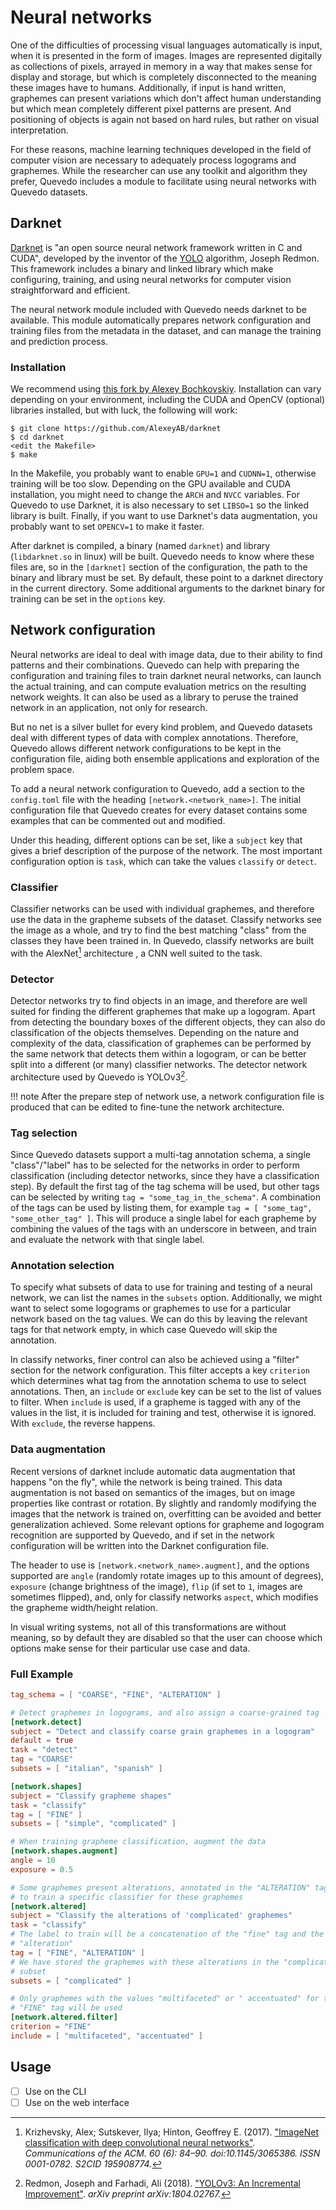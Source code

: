 # Neural networks

One of the difficulties of processing visual languages automatically is input,
when it is presented in the form of images. Images are represented digitally as
collections of pixels, arrayed in memory in a way that makes sense for display
and storage, but which is completely disconnected to the meaning these images
have to humans. Additionally, if input is hand written, graphemes can present
variations which don't affect human understanding but which mean completely
different pixel patterns are present. And positioning of objects is again not
based on hard rules, but rather on visual interpretation.

For these reasons, machine learning techniques developed in the field of
computer vision are necessary to adequately process logograms and graphemes.
While the researcher can use any toolkit and algorithm they prefer, Quevedo
includes a module to facilitate using neural networks with Quevedo datasets.

## Darknet

[Darknet] is "an open source neural network framework written in C and CUDA",
developed by the inventor of the [YOLO] algorithm, Joseph Redmon. This framework
includes a binary and linked library which make configuring, training, and using
neural networks for computer vision straightforward and efficient.

The neural network module included with Quevedo needs darknet to be available.
This module automatically prepares network configuration and training files from
the metadata in the dataset, and can manage the training and prediction
process.

### Installation

We recommend using [this fork by Alexey
Bochkovskiy](https://github.com/AlexeyAB/darknet). Installation can vary
depending on your environment, including the CUDA and OpenCV (optional)
libraries installed, but with luck, the following will work:

```shell
$ git clone https://github.com/AlexeyAB/darknet
$ cd darknet
<edit the Makefile>
$ make
```

In the Makefile, you probably want to enable `GPU=1` and `CUDNN=1`, otherwise
training will be too slow. Depending on the GPU available and CUDA installation,
you might need to change the `ARCH` and `NVCC` variables. For Quevedo to use
Darknet, it is also necessary to set `LIBSO=1` so the linked library is built.
Finally, if you want to use Darknet's data augmentation, you probably want to
set `OPENCV=1` to make it faster.

After darknet is compiled, a binary (named `darknet`) and library
(`libdarknet.so` in linux) will be built. Quevedo needs to know where these
files are, so in the `[darknet]` section of the configuration, the path to the
binary and library must be set. By default, these point to a darknet
directory in the current directory. Some additional arguments to the darknet
binary for training can be set in the `options` key.

## Network configuration

Neural networks are ideal to deal with image data, due to their ability to
find patterns and their combinations. Quevedo can help with preparing the
configuration and training files to train darknet neural networks, can launch
the actual training, and can compute evaluation metrics on the resulting network
weights. It can also be used as a library to peruse the trained network in an
application, not only for research.

But no net is a silver bullet for every kind problem, and Quevedo datasets deal
with different types of data with complex annotations. Therefore, Quevedo allows
different network configurations to be kept in the configuration file, aiding
both ensemble applications and exploration of the problem space.

To add a neural network configuration to Quevedo, add a section to the
`config.toml` file with the heading `[network.<network_name>]`. The initial
configuration file that Quevedo creates for every dataset contains some examples
that can be commented out and modified.

Under this heading, different options can be set, like a `subject` key that
gives a brief description of the purpose of the network. The most important
configuration option is `task`, which can take the values `classify` or
`detect`.

### Classifier

Classifier networks can be used with individual graphemes, and therefore use the
data in the grapheme subsets of the dataset. Classify networks see the image as
a whole, and try to find the best matching "class" from the classes they have
been trained in. In Quevedo, classify networks are built with the
AlexNet[^AlexNet]
architecture , a CNN well suited to the task.

### Detector

Detector networks try to find objects in an image, and therefore are well suited
for finding the different graphemes that make up a logogram. Apart from
detecting the boundary boxes of the different objects, they can also do
classification of the objects themselves. Depending on the nature and complexity
of the data, classification of graphemes can be performed by the same network
that detects them within a logogram, or can be better split into a different (or
many) classifier networks. The detector network architecture used by Quevedo is
YOLOv3[^YOLOv3].

!!! note
    After the prepare step of network use, a network configuration file is
    produced that can be edited to fine-tune the network architecture.

### Tag selection

Since Quevedo datasets support a multi-tag annotation schema, a single
"class"/"label" has to be selected for the networks in order to perform
classification (including detector networks, since they have a classification
step). By default the first tag of the tag schema will be used, but other tags
can be selected by writing `tag = "some_tag_in_the_schema"`. A combination of
the tags can be used by listing them, for example
`tag = [ "some_tag", "some_other_tag" ]`. This will produce a single label for
each grapheme by combining the values of the tags with an underscore in between,
and train and evaluate the network with that single label.

### Annotation selection

To specify what subsets of data to use for training and testing of a neural
network, we can list the names in the `subsets` option.  Additionally, we might
want to select some logograms or graphemes to use for a particular network based
on the tag values. We can do this by leaving the relevant tags for that network
empty, in which case Quevedo will skip the annotation.

In classify networks, finer control can also be achieved using a "filter"
section for the network configuration. This filter accepts a key `criterion`
which determines what tag from the annotation schema to use to select
annotations. Then, an `include` or `exclude` key can be set to the list of
values to filter. When `include` is used, if a grapheme is tagged with any of
the values in the list, it is included for training and test, otherwise it is
ignored. With `exclude`, the reverse happens.

### Data augmentation

Recent versions of darknet include automatic data augmentation that happens "on
the fly", while the network is being trained. This data augmentation is not
based on semantics of the images, but on image properties like contrast or
rotation. By slightly and randomly modifying the images that the network is
trained on, overfitting can be avoided and better generalization achieved. Some
relevant options for grapheme and logogram recognition are supported by Quevedo,
and if set in the network configuration will be written into the Darknet
configuration file.

The header to use is `[network.<network_name>.augment]`, and
the options supported are `angle` (randomly rotate images up to this amount of
degrees), `exposure` (change brightness of the image), `flip` (if set to `1`,
images are sometimes flipped), and, only for classify networks `aspect`, which
modifies the grapheme width/height relation.

In visual writing systems, not all of this transformations are without meaning,
so by default they are disabled so that the user can choose which options make
sense for their particular use case and data.

### Full Example

```toml
tag_schema = [ "COARSE", "FINE", "ALTERATION" ]

# Detect graphemes in logograms, and also assign a coarse-grained tag
[network.detect]
subject = "Detect and classify coarse grain graphemes in a logogram"
default = true
task = "detect"
tag = "COARSE"
subsets = [ "italian", "spanish" ]

[network.shapes]
subject = "Classify grapheme shapes"
task = "classify"
tag = [ "FINE" ]
subsets = [ "simple", "complicated" ]

# When training grapheme classification, augment the data
[network.shapes.augment]
angle = 10
exposure = 0.5

# Some graphemes present alterations, annotated in the "ALTERATION" tag. We want
# to train a specific classifier for these graphemes
[network.altered]
subject = "Classify the alterations of 'complicated' graphemes"
task = "classify"
# The label to train will be a concatenation of the "fine" tag and the
# "alteration"
tag = [ "FINE", "ALTERATION" ]
# We have stored the graphemes with these alterations in the "complicated"
# subset
subsets = [ "complicated" ]

# Only graphemes with the values "multifaceted" or " accentuated" for the
# "FINE" tag will be used
[network.altered.filter]
criterion = "FINE"
include = [ "multifaceted", "accentuated" ]
```

## Usage

- [ ] Use on the CLI
- [ ] Use on the web interface

[Darknet]: http://pjreddie.com/darknet/
[YOLO]: https://pjreddie.com/darknet/yolo/

[^AlexNet]:
    Krizhevsky, Alex; Sutskever, Ilya; Hinton, Geoffrey E.
    (2017). ["ImageNet classification with deep convolutional neural
    networks"](https://papers.nips.cc/paper/4824-imagenet-classification-with-deep-convolutional-neural-networks.pdf).
    *Communications of the ACM. 60 (6): 84–90. doi:10.1145/3065386. ISSN 0001-0782.
    S2CID 195908774.*

[^YOLOv3]:
    Redmon, Joseph and Farhadi, Ali (2018). ["YOLOv3: An Incremental
    Improvement"](https://arxiv.org/pdf/1804.02767.pdf;). *arXiv preprint
    arXiv:1804.02767.*
